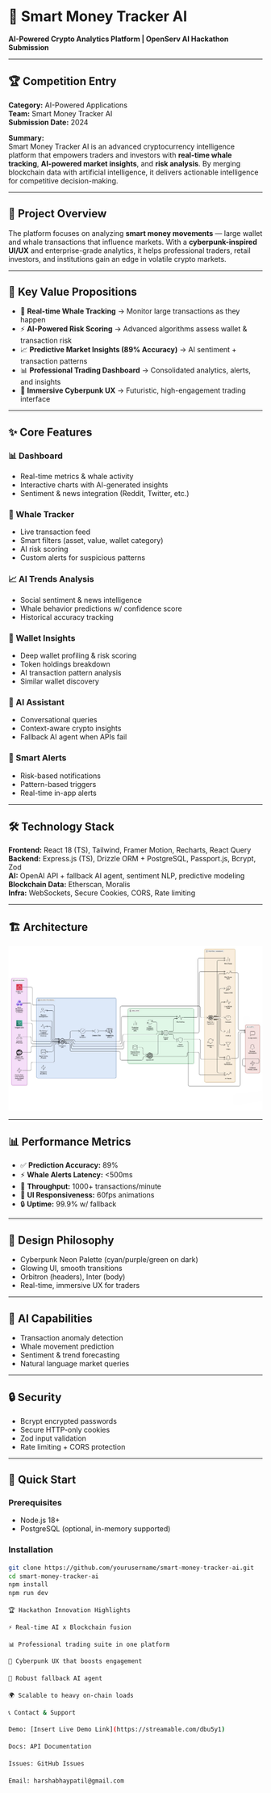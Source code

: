 # 🚀 Smart Money Tracker AI
**AI-Powered Crypto Analytics Platform | OpenServ AI Hackathon Submission**

---

## 🏆 Competition Entry
**Category:** AI-Powered Applications  
**Team:** Smart Money Tracker AI  
**Submission Date:** 2024  

**Summary:**  
Smart Money Tracker AI is an advanced cryptocurrency intelligence platform that empowers traders and investors with **real-time whale tracking**, **AI-powered market insights**, and **risk analysis**. By merging blockchain data with artificial intelligence, it delivers actionable intelligence for competitive decision-making.  

---

## 🎯 Project Overview
The platform focuses on analyzing **smart money movements** — large wallet and whale transactions that influence markets. With a **cyberpunk-inspired UI/UX** and enterprise-grade analytics, it helps professional traders, retail investors, and institutions gain an edge in volatile crypto markets.  

---

## 🌟 Key Value Propositions
- 🐋 **Real-time Whale Tracking** → Monitor large transactions as they happen  
- ⚡ **AI-Powered Risk Scoring** → Advanced algorithms assess wallet & transaction risk  
- 📈 **Predictive Market Insights (89% Accuracy)** → AI sentiment + transaction patterns  
- 📊 **Professional Trading Dashboard** → Consolidated analytics, alerts, and insights  
- 🎨 **Immersive Cyberpunk UX** → Futuristic, high-engagement trading interface  

---

## ✨ Core Features
### 📊 Dashboard  
- Real-time metrics & whale activity  
- Interactive charts with AI-generated insights  
- Sentiment & news integration (Reddit, Twitter, etc.)  

### 🐋 Whale Tracker  
- Live transaction feed  
- Smart filters (asset, value, wallet category)  
- AI risk scoring  
- Custom alerts for suspicious patterns  

### 📈 AI Trends Analysis  
- Social sentiment & news intelligence  
- Whale behavior predictions w/ confidence score  
- Historical accuracy tracking  

### 👤 Wallet Insights  
- Deep wallet profiling & risk scoring  
- Token holdings breakdown  
- AI transaction pattern analysis  
- Similar wallet discovery  

### 🤖 AI Assistant  
- Conversational queries  
- Context-aware crypto insights  
- Fallback AI agent when APIs fail  

### 🔔 Smart Alerts  
- Risk-based notifications  
- Pattern-based triggers  
- Real-time in-app alerts  

---

## 🛠️ Technology Stack
**Frontend:** React 18 (TS), Tailwind, Framer Motion, Recharts, React Query  
**Backend:** Express.js (TS), Drizzle ORM + PostgreSQL, Passport.js, Bcrypt, Zod  
**AI:** OpenAI API + fallback AI agent, sentiment NLP, predictive modeling  
**Blockchain Data:** Etherscan, Moralis  
**Infra:** WebSockets, Secure Cookies, CORS, Rate limiting  

---

## 🏗️ Architecture
![Architecture Diagram](./architecture.jpg)


---

## 📊 Performance Metrics
- ✅ **Prediction Accuracy:** 89%  
- ⚡ **Whale Alerts Latency:** <500ms  
- 🔄 **Throughput:** 1000+ transactions/minute  
- 🎨 **UI Responsiveness:** 60fps animations  
- 🔒 **Uptime:** 99.9% w/ fallback  

---

## 🎨 Design Philosophy
- Cyberpunk Neon Palette (cyan/purple/green on dark)  
- Glowing UI, smooth transitions  
- Orbitron (headers), Inter (body)  
- Real-time, immersive UX for traders  

---

## 🧠 AI Capabilities
- Transaction anomaly detection  
- Whale movement prediction  
- Sentiment & trend forecasting  
- Natural language market queries  

---

## 🔒 Security
- Bcrypt encrypted passwords  
- Secure HTTP-only cookies  
- Zod input validation  
- Rate limiting + CORS protection  

---

## 🚀 Quick Start
### Prerequisites
- Node.js 18+  
- PostgreSQL (optional, in-memory supported)  

### Installation
```bash
git clone https://github.com/yourusername/smart-money-tracker-ai.git
cd smart-money-tracker-ai
npm install
npm run dev

🏆 Hackathon Innovation Highlights

⚡ Real-time AI x Blockchain fusion

📊 Professional trading suite in one platform

🎨 Cyberpunk UX that boosts engagement

🤖 Robust fallback AI agent

🌍 Scalable to heavy on-chain loads

📞 Contact & Support

Demo: [Insert Live Demo Link](https://streamable.com/dbu5y1)

Docs: API Documentation

Issues: GitHub Issues

Email: harshabhaypatil@gmail.com
